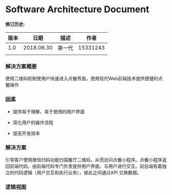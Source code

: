 # Software Architecture Document

**修订历史:**

| 版本 | 日期       | 描述   | 作者     |
| ---- | ---------- | ------ | -------- |
| 1.0  | 2018.06.30 | 第一代 | 15331243 |
|      |            |        |          |

### 解决方案概要

使用二维码机制使用户快速进入点餐界面，使用现代Web前端技术提供便捷的点餐操作

### 因素

- 提供易于理解、易于使用的用户界面

- 简化用户的操作流程

- 提高开发效率

### 解决方案

引导客户使用微信扫码功能扫描餐厅二维码，从而访问点餐小程序。点餐小程序返回前端代码，由前端代码专门负责提供用户界面，与用户进行交互。前后端有着独立的代码逻辑（用户交互和执行业务），彼此之间通过API 交换数据。

### 逻辑视图

 